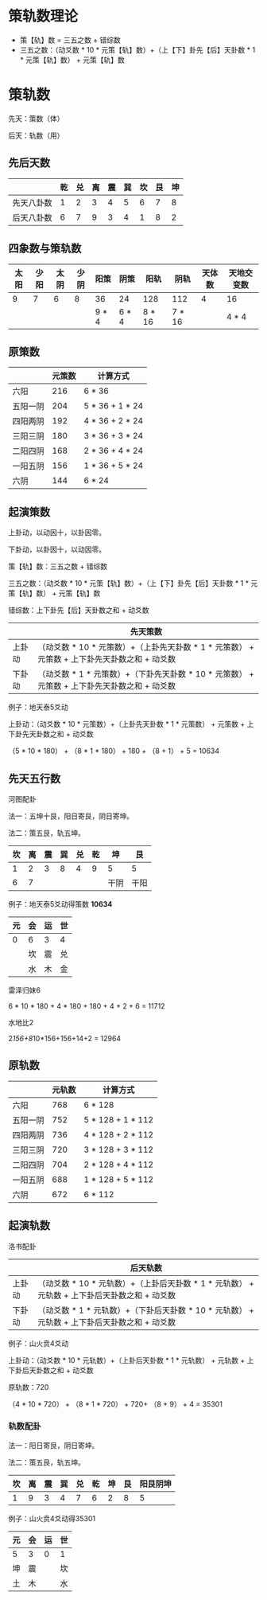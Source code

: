 # 策轨数理论

- 策【轨】数 = 三五之数 + 错综数
- 三五之数：（动爻数 * 10 * 元策【轨】数）+（上【下】卦先【后】天卦数 * 1 *  元策【轨】数） + 元策【轨】数


# 策轨数

先天：策数（体）

后天：轨数（用）

## 先后天数

|  | 乾 | 兑 | 离 | 震 | 巽 | 坎 | 艮 | 坤 |
| --- | --- | --- | --- | --- | --- | --- | --- | --- |
| 先天八卦数 | 1 | 2 | 3 | 4 | 5 | 6 | 7 | 8 |
| 后天八卦数 | 6 | 7 | 9 | 3 | 4 | 1 | 8 | 2 |

## 四象数与策轨数

| 太阳 | 少阳 | 太阴 | 少阴 | 阳策 | 阴策 | 阳轨 | 阴轨 | 天体数 | 天地交变数 |
| --- | --- | --- | --- | --- | --- | --- | --- | --- | --- |
| 9 | 7 | 6 | 8 | 36 | 24 | 128 | 112 | 4 | 16 |
|  |  |  |  | 9 * 4 | 6 * 4 | 8 * 16 | 7 * 16 |  | 4 * 4 |

## 原策数

|  | 元策数 | 计算方式 |
| --- | --- | --- |
| 六阳 | 216 | 6 * 36 |
| 五阳一阴 | 204 | 5 * 36 + 1 * 24 |
| 四阳两阴 | 192 | 4 * 36 + 2 * 24 |
| 三阳三阴 | 180 | 3 * 36 + 3 * 24 |
| 二阳四阴 | 168 | 2 * 36 + 4 * 24 |
| 一阳五阴 | 156 | 1 * 36 + 5 * 24 |
| 六阴 | 144 | 6 * 24 |

## 起演策数

上卦动，以动因十，以卦因零。

下卦动，以卦因十，以动因零。

策【轨】数：三五之数 + 错综数

三五之数：（动爻数 * 10 * 元策【轨】数）+（上【下】卦先【后】天卦数 * 1 *  元策【轨】数） + 元策【轨】数 

错综数：上下卦先【后】天卦数之和 + 动爻数

|  | 先天策数 |
| --- | --- |
| 上卦动 | （动爻数 * 10 * 元策数）+（上卦先天卦数 * 1 *  元策数） + 元策数 + 上下卦先天卦数之和 + 动爻数 |
| 下卦动 | （动爻数 * 1 * 元策数）+（下卦先天卦数 *  10 * 元策数） + 元策数 + 上下卦先天卦数之和 + 动爻数 |

例子：地天泰5爻动

上卦动：（动爻数 * 10 * 元策数）+（上卦先天卦数 * 1 *  元策数） + 元策数 + 上下卦先天卦数之和 + 动爻数

（5 * 10 * 180） + （8 * 1 * 180） + 180 + （8 + 1） + 5 = 10634

## 先天五行数

河图配卦

法一：五坤十艮，阳日寄艮，阴日寄坤。

法二：策五艮，轨五坤。

| 坎 | 离 | 震 | 巽 | 兑 | 乾 | 坤 | 艮 |
| --- | --- | --- | --- | --- | --- | --- | --- |
| 1 | 2 | 3 | 8 | 4 | 9 | 5 | 5 |
| 6 | 7 |  |  |  |  | 干阴 | 干阳 |

例子：地天泰5爻动得策数 **10634**

| 元 | 会 | 运 | 世 |
| --- | --- | --- | --- |
| 0 | 6 | 3 | 4 |
|  | 坎 | 震 | 兑 |
|  | 水 | 木 | 金 |

雷泽归妹6

6 * 10 * 180 + 4 * 180 + 180 + 4 + 2 + 6 = 11712

水地比2

2*156+8*10*156+156+14+2 = 12964

## 原轨数

|  | 元轨数 | 计算方式 |
| --- | --- | --- |
| 六阳 | 768 | 6 * 128 |
| 五阳一阴 | 752 | 5 * 128 + 1 * 112 |
| 四阳两阴 | 736 | 4 * 128 + 2 * 112 |
| 三阳三阴 | 720 | 3 * 128 + 3 * 112 |
| 二阳四阴 | 704 | 2 * 128 + 4 * 112 |
| 一阳五阴 | 688 | 1 * 128 + 5 * 112 |
| 六阴 | 672 | 6 * 112 |

## 起演轨数

洛书配卦

|  | 后天轨数 |
| --- | --- |
| 上卦动 | （动爻数 * 10 * 元轨数）+（上卦后天卦数 * 1 *  元轨数） + 元轨数 + 上下卦后天卦数之和 + 动爻数 |
| 下卦动 | （动爻数 * 1 * 元轨数）+（下卦后天卦数 *  10 * 元轨数） + 元轨数 + 上下卦后天卦数之和 + 动爻数 |

例子：山火贲4爻动

上卦动：（动爻数 * 10 * 元轨数）+（上卦后天卦数 * 1 *  元轨数） + 元轨数 + 上下卦后天卦数之和 + 动爻数

原轨数：720

（4 * 10 * 720） + （8 * 1 * 720） + 720+ （8 + 9） + 4 = 35301

### 轨数配卦

法一：阳日寄艮，阴日寄坤。

法二：策五艮，轨五坤。

| 坎 | 离 | 震 | 巽 | 兑 | 乾 | 坤 | 艮 | 阳艮阴坤 |
| --- | --- | --- | --- | --- | --- | --- | --- | --- |
| 1 | 9 | 3 | 4 | 7 | 6 | 2 | 8 | 5 |

例子：山火贲4爻动得35301

| 元 | 会 | 运 | 世 |
| --- | --- | --- | --- |
| 5 | 3 | 0 | 1 |
| 坤 | 震 |  | 坎 |
| 土 | 木 |  | 水 |
